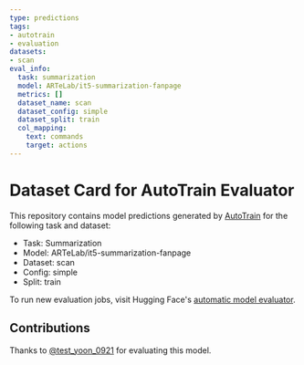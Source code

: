 ```yaml
---
type: predictions
tags:
- autotrain
- evaluation
datasets:
- scan
eval_info:
  task: summarization
  model: ARTeLab/it5-summarization-fanpage
  metrics: []
  dataset_name: scan
  dataset_config: simple
  dataset_split: train
  col_mapping:
    text: commands
    target: actions
---
```

# Dataset Card for AutoTrain Evaluator

This repository contains model predictions generated by [AutoTrain](https://huggingface.co/autotrain) for the following task and dataset:

* Task: Summarization
* Model: ARTeLab/it5-summarization-fanpage
* Dataset: scan
* Config: simple
* Split: train

To run new evaluation jobs, visit Hugging Face's [automatic model evaluator](https://huggingface.co/spaces/autoevaluate/model-evaluator).

## Contributions

Thanks to [@test_yoon_0921](https://huggingface.co/test_yoon_0921) for evaluating this model.